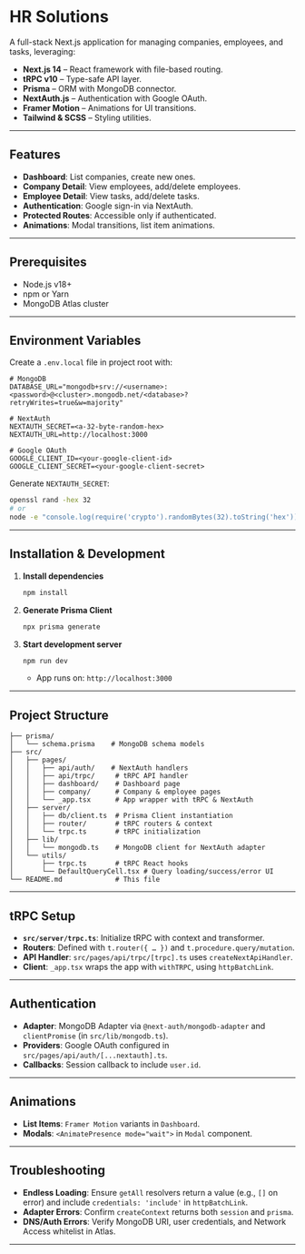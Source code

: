 # HR Solutions

A full-stack Next.js application for managing companies, employees, and tasks, leveraging:

* **Next.js 14** – React framework with file-based routing.
* **tRPC v10** – Type-safe API layer.
* **Prisma** – ORM with MongoDB connector.
* **NextAuth.js** – Authentication with Google OAuth.
* **Framer Motion** – Animations for UI transitions.
* **Tailwind & SCSS** – Styling utilities.

---

## Features

* **Dashboard**: List companies, create new ones.
* **Company Detail**: View employees, add/delete employees.
* **Employee Detail**: View tasks, add/delete tasks.
* **Authentication**: Google sign-in via NextAuth.
* **Protected Routes**: Accessible only if authenticated.
* **Animations**: Modal transitions, list item animations.

---

## Prerequisites

* Node.js v18+
* npm or Yarn
* MongoDB Atlas cluster

---

## Environment Variables

Create a `.env.local` file in project root with:

```env
# MongoDB
DATABASE_URL="mongodb+srv://<username>:<password>@<cluster>.mongodb.net/<database>?retryWrites=true&w=majority"

# NextAuth
NEXTAUTH_SECRET=<a-32-byte-random-hex>
NEXTAUTH_URL=http://localhost:3000

# Google OAuth
GOOGLE_CLIENT_ID=<your-google-client-id>
GOOGLE_CLIENT_SECRET=<your-google-client-secret>
```

Generate `NEXTAUTH_SECRET`:

```bash
openssl rand -hex 32
# or
node -e "console.log(require('crypto').randomBytes(32).toString('hex'))"
```

---

## Installation & Development

1. **Install dependencies**

   ```bash
   npm install
   ```

2. **Generate Prisma Client**

   ```bash
   npx prisma generate
   ```

3. **Start development server**

   ```bash
   npm run dev
   ```

   * App runs on: `http://localhost:3000`

---

## Project Structure

```
├── prisma/
│   └── schema.prisma    # MongoDB schema models
├── src/
│   ├── pages/
│   │   ├── api/auth/    # NextAuth handlers
│   │   ├── api/trpc/     # tRPC API handler
│   │   ├── dashboard/    # Dashboard page
│   │   ├── company/      # Company & employee pages
│   │   └── _app.tsx      # App wrapper with tRPC & NextAuth
│   ├── server/
│   │   ├── db/client.ts  # Prisma Client instantiation
│   │   ├── router/       # tRPC routers & context
│   │   └── trpc.ts       # tRPC initialization
│   ├── lib/
│   │   └── mongodb.ts    # MongoDB client for NextAuth adapter
│   └── utils/
│       ├── trpc.ts       # tRPC React hooks
│       └── DefaultQueryCell.tsx # Query loading/success/error UI
└── README.md             # This file
```

---

## tRPC Setup

* **`src/server/trpc.ts`**: Initialize tRPC with context and transformer.
* **Routers**: Defined with `t.router({ … })` and `t.procedure.query/mutation`.
* **API Handler**: `src/pages/api/trpc/[trpc].ts` uses `createNextApiHandler`.
* **Client**: `_app.tsx` wraps the app with `withTRPC`, using `httpBatchLink`.

---

## Authentication

* **Adapter**: MongoDB Adapter via `@next-auth/mongodb-adapter` and `clientPromise` (in `src/lib/mongodb.ts`).
* **Providers**: Google OAuth configured in `src/pages/api/auth/[...nextauth].ts`.
* **Callbacks**: Session callback to include `user.id`.

---

## Animations

* **List Items**: `Framer Motion` variants in `Dashboard`.
* **Modals**: `<AnimatePresence mode="wait">` in `Modal` component.

---

## Troubleshooting

* **Endless Loading**: Ensure `getAll` resolvers return a value (e.g., `[]` on error) and include `credentials: 'include'` in `httpBatchLink`.
* **Adapter Errors**: Confirm `createContext` returns both `session` and `prisma`.
* **DNS/Auth Errors**: Verify MongoDB URI, user credentials, and Network Access whitelist in Atlas.

---